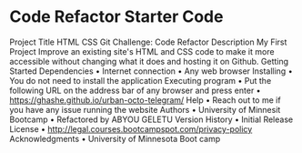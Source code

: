 # Code Refactor Starter Code

Project Title
HTML CSS Git Challenge: Code Refactor
Description
My First Project
Improve an existing site's HTML and CSS code to make it more accessible without changing what it does and hosting it on Github.
Getting Started
Dependencies
• Internet connection
• Any web browser
Installing
• You do not need to install the application
Executing program
• Put the following URL on the address bar of any browser and press enter
• https://ghashe.github.io/urban-octo-telegram/
Help
• Reach out to me if you have any issue running the website
Authors
• University of Minnesit Bootcamp
• Refactored by ABYOU GELETU
Version History
• Initial Release
License
• http://legal.courses.bootcampspot.com/privacy-policy
Acknowledgments
• University of Minnesota Boot camp
